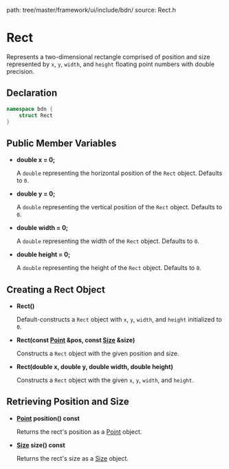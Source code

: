 path: tree/master/framework/ui/include/bdn/
source: Rect.h

# Rect

Represents a two-dimensional rectangle comprised of position and size represented by `x`, `y`, `width`, and `height` floating point numbers with double precision.

## Declaration

```C++
namespace bdn {
	struct Rect
}
```

## Public Member Variables

* **double x = 0;**

	A `double` representing the horizontal position of the `Rect` object. Defaults to `0`.

* **double y = 0;**

	A `double` representing the vertical position of the `Rect` object. Defaults to `0`.

* **double width = 0;**

	A `double` representing the width of the `Rect` object. Defaults to `0`.

* **double height = 0;**

	A `double` representing the height of the `Rect` object. Defaults to `0`.

## Creating a Rect Object

* **Rect()**

	Default-constructs a `Rect` object with `x`, `y`, `width`, and `height` initialized to `0`.

* **Rect(const [Point](point.md) &pos, const [Size](size.md) &size)**

	Constructs a `Rect` object with the given position and size.

* **Rect(double x, double y, double width, double height)**

	Constructs a `Rect` object with the given `x`, `y`, `width`, and `height`.

## Retrieving Position and Size

* **[Point](point.md) position() const**

	Returns the rect's position as a [Point](point.md) object.

* **[Size](size.md) size() const**

	Returns the rect's size as a [Size](size.md) object.

